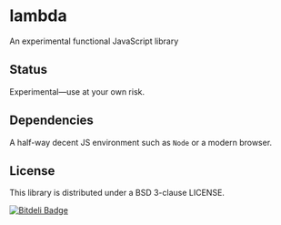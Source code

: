 lambda
======

An experimental functional JavaScript library

Status
------

Experimental—use at your own risk.

Dependencies
------------

A half-way decent JS environment such as `Node` or a modern browser.

License
-------

This library is distributed under a BSD 3-clause LICENSE.


[![Bitdeli Badge](https://d2weczhvl823v0.cloudfront.net/ajg/lambda/trend.png)](https://bitdeli.com/free "Bitdeli Badge")

